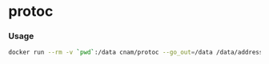 # protoc

### Usage

```bash
docker run --rm -v `pwd`:/data cnam/protoc --go_out=/data /data/address.proto
```
